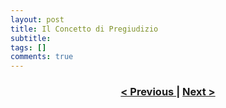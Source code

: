 ```yaml
---
layout: post
title: Il Concetto di Pregiudizio
subtitle:
tags: []
comments: true
---
```




<h3 style="text-align:center">
<a href="https://velitch.github.io/velitch/2021-11-02-05_00_generalizzazioni_principi_operativi/">< Previous </a>
|
<a href="https://velitch.github.io/velitch/2021-11-02-05_02_metodi_in_stockhausen/">Next ></a>
</h3>
